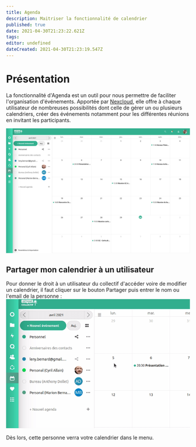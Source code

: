 ```yaml
---
title: Agenda
description: Maitriser la fonctionnalité de calendrier
published: true
date: 2021-04-30T21:23:22.621Z
tags: 
editor: undefined
dateCreated: 2021-04-30T21:23:19.547Z
---
```


# Présentation

La fonctionnalité d'Agenda est un outil pour nous permettre de faciliter l'organisation d'événements. Apportée par [Nexcloud](/outils-numeriques/nextcloud), elle offre à chaque utilisateur de nombreuses possibilités dont celle de gérer un ou plusieurs calendriers, créer des événements notamment pour les différentes réunions en invitant les participants.

![capture-agenda.png](/capture-agenda.png)

## Partager mon calendrier à un utilisateur

Pour donner le droit à un utilisateur du collectif d'accéder voire de modifier un calendrier, il faut cliquer sur le bouton Partager puis entrer le nom ou l'email de la personne : 
![agenda-gif.gif](/agenda-gif.gif)

Dès lors, cette personne verra votre calendrier dans le menu.